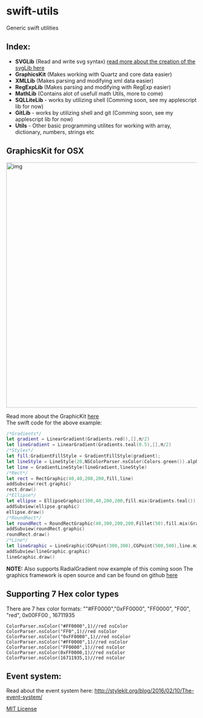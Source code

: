# swift-utils
Generic swift utilities
## Index:  
- **SVGLib** (Read and write svg syntax) [read more about the creation of the svgLib here](http://stylekit.org/blog/2016/01/07/Basic-SVG-support/)  
- **GraphicsKit** (Makes working with Quartz and core data easier)  
- **XMLLib** (Makes parsing and modifying xml data easier)  
- **RegExpLib** (Makes parsing and modifying with RegExp easier)  
- **MathLib** (Contains alot of usefull math Utils, more to come)  
- **SQLLiteLib** - works by utilizing shell (Comming soon, see my applescript lib for now)  
- **GitLib** - works by utilizing shell and git (Comming soon, see my applescript lib for now)  
- **Utils** - Other basic programming utilites for working with array, dictionary, numbers, strings etc

## **GraphicsKit for OSX**

<img width="650" alt="img" src="https://dl.dropboxusercontent.com/u/2559476/Screen Shot 2015-12-26 at 10.30.58.png">

Read more about the GraphicKit [here](http://stylekit.org/blog/2015/12/30/Graphic-framework-for-OSX/)   
The swift code for the above example:  

```swift
/*Gradients*/
let gradient = LinearGradient(Gradients.red(),[],π/2)
let lineGradient = LinearGradient(Gradients.teal(0.5),[],π/2)
/*Styles*/
let fill:GradientFillStyle = GradientFillStyle(gradient);
let lineStyle = LineStyle(20,NSColorParser.nsColor(Colors.green()).alpha(0.5),CGLineCap.Round)
let line = GradientLineStyle(lineGradient,lineStyle)
/*Rect*/
let rect = RectGraphic(40,40,200,200,fill,line)
addSubview(rect.graphic)
rect.draw()
/*Ellipse*/
let ellipse = EllipseGraphic(300,40,200,200,fill.mix(Gradients.teal()),line.mix(Gradients.blue(0.5)))
addSubview(ellipse.graphic)
ellipse.draw()
/*RoundRect*/
let roundRect = RoundRectGraphic(40,300,200,200,Fillet(50),fill.mix(Gradients.orange()),line.mix(Gradients.yellow(0.5)))
addSubview(roundRect.graphic)
roundRect.draw()
/*Line*/
let lineGraphic = LineGraphic(CGPoint(300,300),CGPoint(500,500),line.mix(Gradients.deepPurple()))
addSubview(lineGraphic.graphic)
lineGraphic.draw()
```
**NOTE:** Also supports RadialGradient now example of this coming soon
The graphics framework is open source and can be found on github [here](https://github.com/eonist/swift-utils)   



## **Supporting 7 Hex color types**

There are 7 hex color formats: ""#FF0000","0xFF0000", "FF0000", "F00", "red", 0x00FF00 , 16711935
```
ColorParser.nsColor("#FF0000",1)//red nsColor
ColorParser.nsColor("FF0",1)//red nsColor
ColorParser.nsColor("0xFF0000",1)//red nsColor
ColorParser.nsColor("#FF0000",1)//red nsColor
ColorParser.nsColor("FF0000",1)//red nsColor
ColorParser.nsColor(0xFF0000,1)//red nsColor
ColorParser.nsColor(16711935,1)//red nsColor
```

## Event system:  

Read about the event system here: http://stylekit.org/blog/2016/02/10/The-event-system/  

[MIT License](http://opensource.org/licenses/MIT) 
